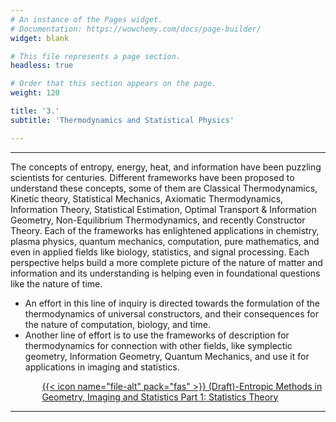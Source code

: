 ```yaml
---
# An instance of the Pages widget.
# Documentation: https://wowchemy.com/docs/page-builder/
widget: blank

# This file represents a page section.
headless: true

# Order that this section appears on the page.
weight: 120

title: '3.'
subtitle: 'Thermodynamics and Statistical Physics'

---
```


---

The concepts of entropy, energy, heat, and information have been puzzling scientists for centuries. Different frameworks have been proposed to understand these concepts, some of them are Classical Thermodynamics, Kinetic theory, Statistical Mechanics, Axiomatic Thermodynamics, Information Theory, Statistical Estimation, Optimal Transport & Information Geometry, Non-Equilibrium Thermodynamics, and recently Constructor Theory. Each of the frameworks has enlightened applications in chemistry, plasma physics, quantum mechanics, computation, pure mathematics, and even in applied fields like biology, statistics, and signal processing. Each perspective helps build a more complete picture of the nature of matter and information and its understanding is helping even in foundational questions like the nature of time.

- An effort in this line of inquiry is directed towards the formulation of the thermodynamics of universal constructors, and their consequences for the nature of computation, biology, and time.
- Another line of effort is to use the frameworks of description for thermodynamics for connection with other fields, like symplectic geometry, Information Geometry, Quantum Mechanics, and use it for applications in imaging and statistics.

<p style="margin-left:10%;"><a href="https://galapagos.netlify.app/about/Entropic%20Methods%20in%20Geometry%2C%20Imaging%20and%20Statistics%20-%20Part%201%20Statistics%20Theory.pdf">{{< icon name="file-alt" pack="fas" >}} (Draft)-Entropic Methods in Geometry, Imaging and Statistics Part 1: Statistics Theory</a></p>

---
